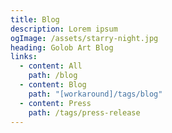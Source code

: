```yaml
---
title: Blog
description: Lorem ipsum
ogImage: /assets/starry-night.jpg
heading: Golob Art Blog
links:
  - content: All
    path: /blog
  - content: Blog
    path: "[workaround]/tags/blog"
  - content: Press
    path: /tags/press-release
---
```



